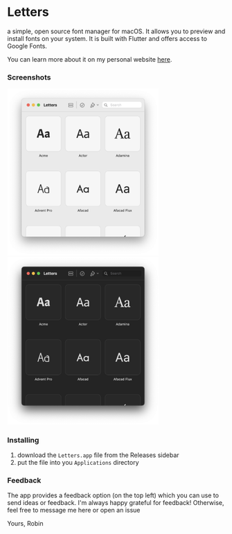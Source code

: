 # Letters
a simple, open source font manager for macOS. It allows you to preview and install fonts on your system. It is built with Flutter and offers access to Google Fonts. 

You can learn more about it on my personal website [here](https://apps.robbb.in/letters).

### Screenshots 
*<img src="./assets/screenshots/scs_1.png" width="350" />*
*<img src="./assets/screenshots/scs_4.png" width="350" />*

### Installing
1. download the `Letters.app` file from the Releases sidebar
2. put the file into you `Applications` directory

### Feedback
The app provides a feedback option (on the top left) which you can use to send ideas or feedback. I'm always happy grateful for feedback! Otherwise, feel free to message me here or open an issue

Yours, Robin
